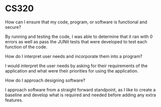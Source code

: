 # CS320
How can I ensure that my code, program, or software is functional and secure?

By running and testing the code, I was able to determine that it ran with 0 errors as well as pass the JUNit tests that were developed to test each function of the code.

How do I interpret user needs and incorporate them into a program?

I would interpret the user needs by asking for their requirements of the application and what were their priorities for using the application.

How do I approach designing software?

I approach software from a straight forward standpoint, as I like to create a baseline and develop what is required and needed before
adding any extra features.  
